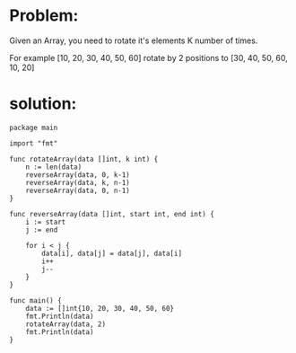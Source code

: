 # Problem:
Given an Array, you need to rotate it's elements K number of times.

For example [10, 20, 30, 40, 50, 60] rotate by 2 positions to [30, 40, 50, 60, 10, 20]
# solution:
```
package main

import "fmt"

func rotateArray(data []int, k int) {
	n := len(data)
	reverseArray(data, 0, k-1)
	reverseArray(data, k, n-1)
	reverseArray(data, 0, n-1)
}

func reverseArray(data []int, start int, end int) {
	i := start
	j := end

	for i < j {
		data[i], data[j] = data[j], data[i]
		i++
		j--
	}
}

func main() {
	data := []int{10, 20, 30, 40, 50, 60}
	fmt.Println(data)
	rotateArray(data, 2)
	fmt.Println(data)
}
```